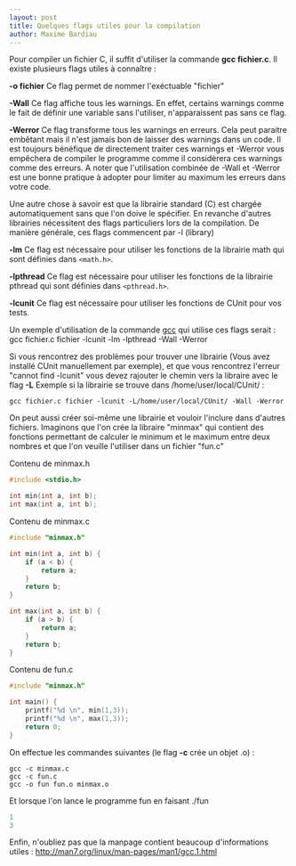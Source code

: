 ```yaml
---
layout: post
title: Quelques flags utiles pour la compilation
author: Maxime Bardiau
---
```


Pour compiler un fichier C, il suffit d'utiliser la commande **gcc fichier.c**. Il existe plusieurs flags utiles à connaître :

**-o fichier**
Ce flag permet de nommer l'exéctuable "fichier"

**-Wall**
Ce flag affiche tous les warnings. En effet, certains warnings comme le fait de définir une variable sans l'utiliser, n'apparaissent pas sans ce flag.

**-Werror**
Ce flag transforme tous les warnings en erreurs. Cela peut paraitre embêtant mais il n'est jamais bon de laisser des warnings dans un code. Il est toujours bénéfique de directement traiter ces warnings et -Werror vous empêchera de compiler le programme comme il considèrera ces warnings comme des erreurs. A noter que l'utilisation combinée de -Wall et -Werror est une bonne pratique à adopter pour limiter au maximum les erreurs dans votre code.

Une autre chose à savoir est que la librairie standard (C) est chargée automatiquement sans que l'on doive le spécifier. En revanche d'autres librairies nécessitent des flags particuliers lors de la compilation. De manière générale, ces flags commencent par -l (library)

**-lm**
Ce flag est nécessaire pour utiliser les fonctions de la librairie math qui sont définies dans `<math.h>`.

**-lpthread**
Ce flag est nécessaire pour utiliser les fonctions de la librairie pthread qui sont définies dans `<pthread.h>`.

**-lcunit**
Ce flag est nécessaire pour utiliser les fonctions de CUnit pour vos tests.

Un exemple d'utilisation de la commande [gcc](http://man7.org/linux/man-pages/man1/gcc.1.html) qui utilise ces flags serait :
gcc fichier.c fichier -lcunit -lm -lpthread -Wall -Werror

Si vous rencontrez des problèmes pour trouver une librairie (Vous avez installé CUnit manuellement par exemple), et que vous rencontrez l'erreur "cannot find -lcunit" vous devez rajouter le chemin vers la libraire avec le flag **-L**
Exemple si la librairie se trouve dans /home/user/local/CUnit/ :

```
gcc fichier.c fichier -lcunit -L/home/user/local/CUnit/ -Wall -Werror
```

On peut aussi créer soi-même une librairie et vouloir l'inclure dans d'autres fichiers. Imaginons que l'on crée la libraire "minmax" qui contient des fonctions permettant de calculer le minimum et le maximum entre deux nombres et que l'on veuille l'utiliser dans un fichier "fun.c"

Contenu de minmax.h

```c
#include <stdio.h>

int min(int a, int b);
int max(int a, int b);
```

Contenu de minmax.c

```c
#include "minmax.h"

int min(int a, int b) {
    if (a < b) {
        return a;
    }
    return b;
}

int max(int a, int b) {
    if (a > b) {
        return a;
    }
    return b;
}
```

Contenu de fun.c

```c
#include "minmax.h"

int main() {
    printf("%d \n", min(1,3));
    printf("%d \n", max(1,3));
    return 0;
}
```

On effectue les commandes suivantes (le flag **-c** crée un objet .o) :

```
gcc -c minmax.c
gcc -c fun.c
gcc -o fun fun.o minmax.o
```

Et lorsque l'on lance le programme fun en faisant ./fun

```c
1
3
```

Enfin, n'oubliez pas que la manpage contient beaucoup d'informations utiles : http://man7.org/linux/man-pages/man1/gcc.1.html